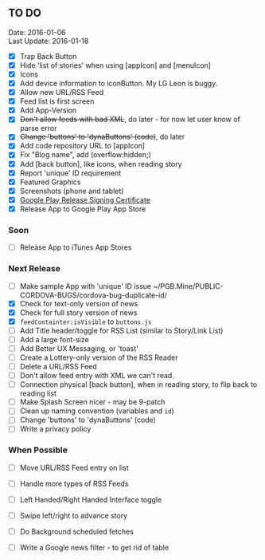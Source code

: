 ## TO DO ##
Date: 2016-01-06<br>
Last Update: 2016-01-18

- [X] Trap Back Button
- [X] Hide 'list of stories' when using [appIcon] and [menuIcon]
- [X] Icons
- [X] Add device information to iconButton. My LG Leon is buggy.
- [X] Allow new URL/RSS Feed
- [X] Feed list is first screen
- [X] Add App-Version
- [X] ~~Don't allow feeds with bad XML~~, do later - for now let user know of parse error
- [X] ~~Change 'buttons' to 'dynaButtons' (code)~~, do later
- [X] Add code repository URL to [appIcon]
- [X] Fix "Blog name", add (overflow:hidden;)
- [X] Add [back button], like icons, when reading story
- [X] Report 'unique' ID requirement
- [X] Featured Graphics
- [X] Screenshots (phone and tablet)
- [X] [Google Play Release Signing Certificate](http://developer.android.com/tools/publishing/app-signing.html#signing-manually)
- [X] Release App to Google Play App Store

### Soon ##

- [ ] Release App to iTunes App Stores

### Next Release ###

- [ ] Make sample App with 'unique' ID issue ~/PGB.Mine/PUBLIC-CORDOVA-BUGS/cordova-bug-duplicate-id/
- [X] Check for text-only version of news
- [X] Check for full story version of news
- [X] `feedContainter:isVisible` to `buttons.js`
- [ ] Add Title header/toggle for RSS List (similar to Story/Link List)
- [ ] Add a large font-size
- [ ] Add Better UX Messaging, or 'toast'
- [ ] Create a Lottery-only version of the RSS Reader
- [ ] Delete a URL/RSS Feed
- [ ] Don't allow feed entry with XML we can't read.
- [ ] Connection physical [back button], when in reading story, to flip back to reading list
- [ ] Make Splash Screen nicer - may be 9-patch
- [ ] Clean up naming convention (variables and `id`)
- [ ] Change 'buttons' to 'dynaButtons' (code)
- [ ] Write a privacy policy

### When Possible ###

- [ ] Move URL/RSS Feed entry on list
- [ ] Handle more types of RSS Feeds
- [ ] Left Handed/Right Handed Interface toggle
- [ ] Swipe left/right to advance story
- [ ] Do Background scheduled fetches
- [ ] Write a Google news filter - to get rid of table

